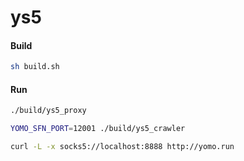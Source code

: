 # ys5

#### Build
```sh
sh build.sh
```

#### Run
```sh
./build/ys5_proxy

YOMO_SFN_PORT=12001 ./build/ys5_crawler

curl -L -x socks5://localhost:8888 http://yomo.run
```
